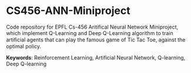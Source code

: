 # CS456-ANN-Miniproject



Code repository for EPFL Cs-456 Aritifical Neural Network Miniproject, which implement Q-Learning and Deep Q-Learning algorithm to train artiﬁcial agents that can play the famous game of Tic Tac Toe, against the optimal policy.

**Keywords**: Reinforcement Learning, Artificial Neural Network, Q-learning, Deep Q-learning